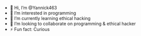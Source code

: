 - 👋 Hi, I’m @Yannick463
- 👀 I’m interested in programming
- 🌱 I’m currently learning ethical hacking
- 💞️ I’m looking to collaborate on programming & ethical hacker
- ⚡ Fun fact: Curious

<!---
Yannick463/Yannick463 is a ✨ special ✨ repository because its `README.md` (this file) appears on your GitHub profile.
You can click the Preview link to take a look at your changes.
--->
